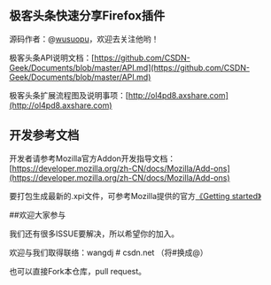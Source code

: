 ## 极客头条快速分享Firefox插件

源码作者：@[wusuopu](https://github.com/wusuopu)，欢迎去关注他哟！

极客头条API说明文档：[https://github.com/CSDN-Geek/Documents/blob/master/API.md](https://github.com/CSDN-Geek/Documents/blob/master/API.md)

极客头条扩展流程图及说明事项：[http://ol4pd8.axshare.com](http://ol4pd8.axshare.com)

## 开发参考文档

开发者请参考Mozilla官方Addon开发指导文档：[https://developer.mozilla.org/zh-CN/docs/Mozilla/Add-ons](https://developer.mozilla.org/zh-CN/docs/Mozilla/Add-ons)

要打包生成最新的.xpi文件，可参考Mozilla提供的官方[《Getting started》](https://developer.mozilla.org/zh-CN/docs/Mozilla/Add-ons/SDK/Tutorials/Getting_started)

##欢迎大家参与

我们还有很多ISSUE要解决，所以希望你的加入。

欢迎与我们取得联络：wangdj # csdn.net （将#换成@）

也可以直接Fork本仓库，pull request。
